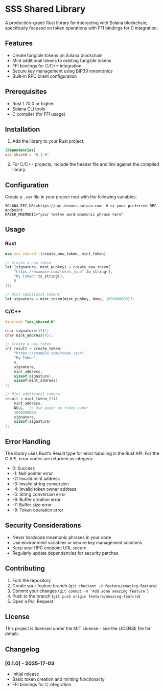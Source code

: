 # SSS Shared Library

A production-grade Rust library for interacting with Solana blockchain, specifically focused on token operations with FFI bindings for C integration.

## Features

- Create fungible tokens on Solana blockchain
- Mint additional tokens to existing fungible tokens
- FFI bindings for C/C++ integration
- Secure key management using BIP39 mnemonics
- Built-in RPC client configuration

## Prerequisites

- Rust 1.70.0 or higher
- Solana CLI tools
- C compiler (for FFI usage)

## Installation

1. Add the library to your Rust project:

```toml
[dependencies]
sss_shared = "0.1.0"
```

2. For C/C++ projects, include the header file and link against the compiled library.

## Configuration

Create a `.env` file in your project root with the following variables:

```env
SOLANA_RPC_URL=https://api.devnet.solana.com  # or your preferred RPC endpoint
PAYER_MNEMONIC="your twelve word mnemonic phrase here"
```

## Usage

### Rust

```rust
use sss_shared::{create_new_token, mint_token};

// Create a new token
let (signature, mint_pubkey) = create_new_token(
    "https://example.com/token.json".to_string(),
    "My Token".to_string(),
    9
)?;

// Mint additional tokens
let signature = mint_token(mint_pubkey, None, 1000000000)?;
```

### C/C++

```c
#include "sss_shared.h"

char signature[128];
char mint_address[45];

// Create a new token
int result = create_token(
    "https://example.com/token.json",
    "My Token",
    9,
    signature,
    mint_address,
    sizeof(signature),
    sizeof(mint_address)
);

// Mint additional tokens
result = mint_token_ffi(
    mint_address,
    NULL,  // Use payer as token owner
    1000000000,
    signature,
    sizeof(signature)
);
```

## Error Handling

The library uses Rust's Result type for error handling in the Rust API. For the C API, error codes are returned as integers:

- 0: Success
- -1: Null pointer error
- -2: Invalid mint address
- -3: Invalid string conversion
- -4: Invalid token owner address
- -5: String conversion error
- -6: Buffer creation error
- -7: Buffer size error
- -8: Token operation error

## Security Considerations

- Never hardcode mnemonic phrases in your code
- Use environment variables or secure key management solutions
- Keep your RPC endpoint URL secure
- Regularly update dependencies for security patches

## Contributing

1. Fork the repository
2. Create your feature branch (`git checkout -b feature/amazing-feature`)
3. Commit your changes (`git commit -m 'Add some amazing feature'`)
4. Push to the branch (`git push origin feature/amazing-feature`)
5. Open a Pull Request

## License

This project is licensed under the MIT License - see the LICENSE file for details.

## Changelog

### [0.1.0] - 2025-17-03

- Initial release
- Basic token creation and minting functionality
- FFI bindings for C integration
